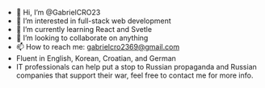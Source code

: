 - 👋 Hi, I’m @GabrielCRO23
- 👀 I’m interested in full-stack web development
- 🌱 I’m currently learning React and Svetle
- 💞️ I’m looking to collaborate on anything
- 📫 How to reach me: gabrielcro2369@gmail.com
- Fluent in English, Korean, Croatian, and German
- IT professionals can help put a stop to Russian propaganda and Russian companies that support their war, feel free to contact me for more info.

<!---
GabrielCRO23/GabrielCRO23 is a ✨ special ✨ repository because its `README.md` (this file) appears on your GitHub profile.
You can click the Preview link to take a look at your changes.
--->
